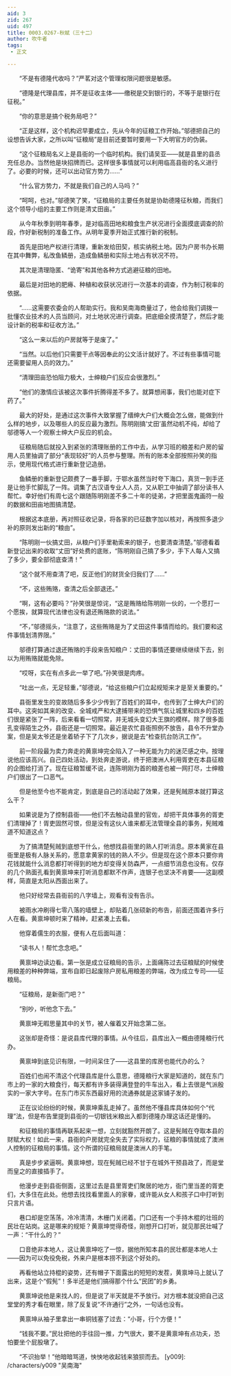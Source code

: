 ```yaml
---
aid: 3
zid: 267
uid: 497
title: 0003.0267-秋赋（三十二）
author: 吹牛者
tags: 
 - 正文

---
```




　　“不是有德隆代收吗？”严茗对这个管理权限问题很是敏感。

　　“德隆是代理县库，并不是征收主体——缴税是交到银行的，不等于是银行在征税。”

　　“你的意思是搞个税务局吧？”

　　“正是这样，这个机构迟早要成立，先从今年的征粮工作开始。”邬德把自己的设想告诉大家，之所以叫“征粮局”是目前还要暂时要用一下大明官方的伪装。

　　“这个征粮局名义上是县衙的一个临时机构。我们请吴亚——就是县里的县丞充任总办。当然他是块招牌而已。这样很多事情就可以利用临高县衙的名义进行了。必要的时候，还可以出动官方势力……”

　　“什么官方势力，不就是我们自己的人马吗？”

　　“呵呵，也对。”邬德笑了笑，“征粮局的主要任务就是协助德隆征秋粮，而我们这个领导小组的主要工作则是清丈田亩。”

　　从今年秋季到明年春季，是对临高田地和粮食生产状况进行全面摸底调查的阶段，作好新税制的准备工作。从明年夏季开始正式推行新的税制。

　　首先是田地产权进行清理，重新发给田契，核实纳税土地。因为户房书办长期在其中舞弊，私改鱼鳞册，造成鱼鳞册和实际土地占有状况不符。

　　其次是清理隐匿、“诡寄”和其他各种方式逃避征粮的田地。

　　最后是对田地的肥瘠、种植和收获状况进行一次基本的调查，作为制订税率的依据。

　　“……这需要农委会的人帮助实行。我和吴南海商量过了，他会给我们调拨一批懂农业技术的人员当顾问，对土地状况进行调查。把底细全摸清楚了，然后才能设计新的税率和征收方法。”

　　“这么一来以后的户房就等于是废了。”

　　“当然。以后他们只需要干点等因奉此的公文活计就好了。不过有些事情可能还需要留用人员的效力。”

　　“清理田亩恐怕阻力极大，士绅粮户们反应会很激烈。”

　　“他们的激情应该被这次事件折腾得差不多了。就算想闹事，我们也能对症下药了。”

　　最大的好处，是通过这次事件大致掌握了缙绅大户们大概会怎么做，能做到什么样的地步，以及哪些人的反应最为激烈。陈明刚搞‘丈田’虽然动机不纯，却给了邬德等人一个观察士绅大户反应的机会。

　　征粮局随后就投入到紧张的清理账册的工作中去，从学习班的粮差和户房的留用人员里抽调了部分“表现较好”的人员参与整理。所有的账本全部按照孙笑的指示，使用现代格式进行重新登记造册。

　　鱼鳞册的重新登记颇费了一番手脚，于鄂水虽然当时夸下海口，真货一到手还是让他手忙脚乱了一阵。调集了古汉语专业人人员，又从职工中抽调了部分读书人帮忙。幸好他们有周七这个跟随陈明刚差不多二十年的徒弟，才把里面鬼画符一般的数据和田亩地图搞清楚。

　　根据这本底册，再对照征收记录，将各家的已征数字加以核对，再按照多退少补的原则发出新的“粮由”。

　　“陈明刚一伙搞丈田，从粮户们手里勒索来的银子，也要清查清楚。”邬德看着新登记出来的收取“丈田”好处费的底账，“陈明刚自己搞了多少，手下人每人又搞了多少，要全部彻底查清！”

　　“这个就不用查清了吧，反正他们的财货全归我们了……”

　　“不，这些贿赂，查清之后全部退还。”

　　“啊，这有必要吗？”孙笑很是惊诧，“这是贿赂给陈明刚一伙的，一个愿打一个愿挨，就算现代法律也没有退还贿赂款的说法。”

　　“不，”邬德摇头，“注意了，这些贿赂是为了丈田这件事情而给的。我们要和这件事情划清界限。”

　　邬德打算通过退还贿赂的手段来告知粮户：丈田的事情还要继续继续下去，别以为用贿赂就能免除。

　　“哎呀，实在有点多此一举了吧。”孙笑很是肉疼。

　　“吐出一点，无足轻重，”邬德说，“给这些粮户们立起规矩来才是至关重要的。”

　　县衙里发生的变故随后多多少少传到了百姓们的耳中，也传到了士绅大户们的耳中。这突如其来的改变、全城戒严和大逮捕带来的恐惧气氛让城里和四乡的百姓们很是紧张了一阵，后来看看一切照常，并无城头变幻大王旗的模样。除了很多面孔变得陌生之外，县衙还是一切照常。最近是农忙县衙照例不放告，县令不升堂办案，但是吴太爷还是坐着轿子下了几次乡，据说是去“检查抗台防汛工作”。

　　前一阶段最为卖力奔走的黄禀坤完全陷入了一种无能为力的迷茫感之中。按理说他应该高兴。自己四处活动，到处奔走游说，终于把澳洲人利用胥吏在本县征粮的企图给打消了。现在征粮暂缓不说，连陈明刚为首的粮差也被一网打尽，士绅粮户们很出了一口恶气。

　　但是他至今也不能肯定，到底是自己的活动起了效果，还是髡贼原本就打算这么干？

　　如果说是为了控制县衙——他们不去触动县里的官佐，却把干具体事务的胥吏们清理掉了！胥吏固然可恨，但是没有这伙人谁来都无法管理全县的事务，髡贼难道不知道这点？

　　为了搞清楚髡贼到底想干什么，他想找县衙里的熟人打听消息。原本黄家在县衙里是极有人脉关系的，愿意拿黄家的钱的熟人不少。但是现在这个原本只要你肯花钱就能什么消息都打听得到的地方却变得关防森严，一点细节消息也没有。仅存的几个熟面孔看到黄禀坤来打听消息都默不作声，连银子也坚决不肯要——这副模样，简直是太阳从西面出来了。

　　他只好经常去县衙前的八字墙上，观看有没有告示。

　　被雨水冲刷得七零八落的墙壁上，却贴着几张硕新的布告，前面还围着许多行人在看。黄禀坤顿时来了精神，赶紧凑上去看。

　　他穿着儒生的衣服，便有人在后面叫道：

　　“读书人！帮忙念念吧。”

　　黄禀坤边读边看。第一张是成立征粮局的告示，上面痛陈过去征粮赋的时候使用粮差的种种弊端，宣布自即日起废除户房私用粮差的弊端，改为成立专司——征粮局。

　　“征粮局，是新衙门吧？”

　　“别吵，听他念下去。”

　　黄禀坤无暇思量其中的关节，被人催着又开始念第二张。

　　这张却是奇怪：是说县库代理的事情。从今往后，县库出入一概由德隆粮行代办。

　　黄禀坤到底见识有限，一时间呆住了——这县里的库房也能代办的么？

　　百姓们也闹不清这个代理县库是什么意思，德隆粮行大家是知道的，就在东门市上的一家的大粮食行，每天都有许多装得满登登的牛车出入，看上去很是气派殷实的一家大字号。在东门市买东西最好用的流通券就是这家铺子发的。

　　正在议论纷纷的时候，黄禀坤乘乱走掉了。虽然他不懂县库具体如何个“代理”法，但是布告里提到县衙的一切银钱米粮出入都到德隆办理这话还是懂的。

　　和征粮局的事情再联系起来一想，立刻就豁然开朗了。这是髡贼在夺取本县的财赋大权！如此一来，县衙的户房就完全失去了实际权力，征粮的事情就成了澳洲人控制的征粮局的事情。这个所谓的征粮局就是澳洲人的手笔。

　　真是步步紧逼啊。黄禀坤想，现在髡贼已经不甘于在城外干预县政了，而是堂而皇之的直接插手了。

　　他漫步走到县衙侧面，这里过去是县里胥吏们聚居的地方，衙门里当差的胥吏们，大多住在此处。他想去找找看里面人的家眷，或许能从女人和孩子口中打听到只言片语。

　　巷口却是空荡荡，冷冷清清，木栅门关闭着。门口还有一个手持木棍的壮班的民壮在站岗。这是哪来的规矩？黄禀坤觉得奇怪，刚想开口打听，就见那民壮喊了一声：“干什么的？”

　　口音绝非本地人，这让黄禀坤吃了一惊，据他所知本县的民壮都是本地人士——因为可以免役免税，外来户是根本捞不到这个好处的。

　　再看他站立持棍的姿势，还有帽子下面露出的短短的发茬，黄禀坤马上就认了出来，这是个“假髡”！多半还是他们搞得那个什么“民团”的乡勇。

　　黄禀坤说他是来找人的，但是说了半天就是不予放行。对方根本就没把自己这堂堂的秀才看在眼里，除了反复说“不许通行”之外，一句话也没有。

　　黄禀坤从袖子里拿出一串铜钱塞了过去：“小哥，行个方便！”

　　“钱我不要。”民壮把他的手往回一推，力气很大，要不是黄禀坤有点功夫，恐怕要坐个屁股墩了。

　　“不识抬举！”他暗暗骂道，怏怏地收起钱来狼狈而去。
[y009]: /characters/y009 "吴南海"


